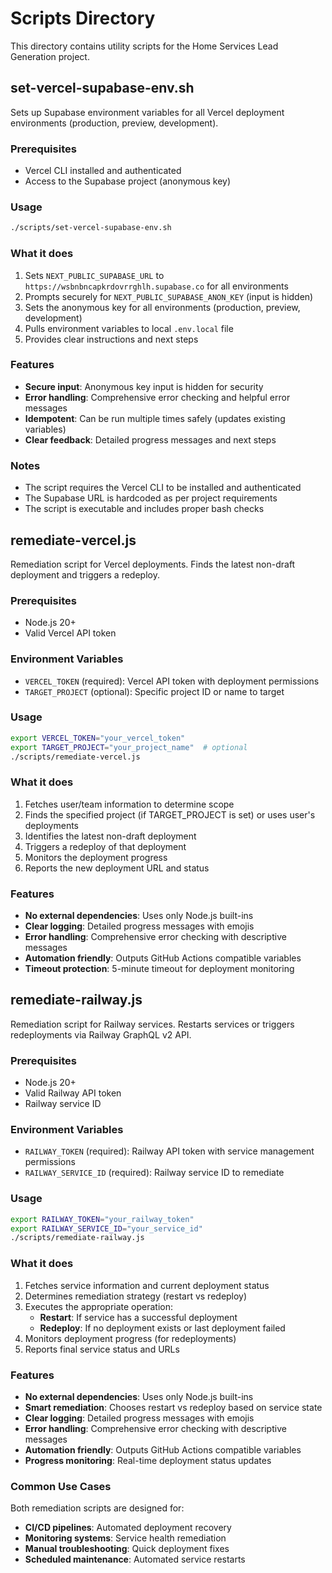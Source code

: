 # Scripts Directory

This directory contains utility scripts for the Home Services Lead Generation project.

## set-vercel-supabase-env.sh

Sets up Supabase environment variables for all Vercel deployment environments (production, preview, development).

### Prerequisites

- Vercel CLI installed and authenticated
- Access to the Supabase project (anonymous key)

### Usage

```bash
./scripts/set-vercel-supabase-env.sh
```

### What it does

1. Sets `NEXT_PUBLIC_SUPABASE_URL` to `https://wsbnbncapkrdovrrghlh.supabase.co` for all environments
2. Prompts securely for `NEXT_PUBLIC_SUPABASE_ANON_KEY` (input is hidden)
3. Sets the anonymous key for all environments (production, preview, development)
4. Pulls environment variables to local `.env.local` file
5. Provides clear instructions and next steps

### Features

- **Secure input**: Anonymous key input is hidden for security
- **Error handling**: Comprehensive error checking and helpful error messages
- **Idempotent**: Can be run multiple times safely (updates existing variables)
- **Clear feedback**: Detailed progress messages and next steps

### Notes

- The script requires the Vercel CLI to be installed and authenticated
- The Supabase URL is hardcoded as per project requirements
- The script is executable and includes proper bash checks

## remediate-vercel.js

Remediation script for Vercel deployments. Finds the latest non-draft deployment and triggers a redeploy.

### Prerequisites

- Node.js 20+
- Valid Vercel API token

### Environment Variables

- `VERCEL_TOKEN` (required): Vercel API token with deployment permissions
- `TARGET_PROJECT` (optional): Specific project ID or name to target

### Usage

```bash
export VERCEL_TOKEN="your_vercel_token"
export TARGET_PROJECT="your_project_name"  # optional
./scripts/remediate-vercel.js
```

### What it does

1. Fetches user/team information to determine scope
2. Finds the specified project (if TARGET_PROJECT is set) or uses user's deployments
3. Identifies the latest non-draft deployment
4. Triggers a redeploy of that deployment
5. Monitors the deployment progress
6. Reports the new deployment URL and status

### Features

- **No external dependencies**: Uses only Node.js built-ins
- **Clear logging**: Detailed progress messages with emojis
- **Error handling**: Comprehensive error checking with descriptive messages
- **Automation friendly**: Outputs GitHub Actions compatible variables
- **Timeout protection**: 5-minute timeout for deployment monitoring

## remediate-railway.js

Remediation script for Railway services. Restarts services or triggers redeployments via Railway GraphQL v2 API.

### Prerequisites

- Node.js 20+
- Valid Railway API token
- Railway service ID

### Environment Variables

- `RAILWAY_TOKEN` (required): Railway API token with service management permissions
- `RAILWAY_SERVICE_ID` (required): Railway service ID to remediate

### Usage

```bash
export RAILWAY_TOKEN="your_railway_token"
export RAILWAY_SERVICE_ID="your_service_id"
./scripts/remediate-railway.js
```

### What it does

1. Fetches service information and current deployment status
2. Determines remediation strategy (restart vs redeploy)
3. Executes the appropriate operation:
   - **Restart**: If service has a successful deployment
   - **Redeploy**: If no deployment exists or last deployment failed
4. Monitors deployment progress (for redeployments)
5. Reports final service status and URLs

### Features

- **No external dependencies**: Uses only Node.js built-ins
- **Smart remediation**: Chooses restart vs redeploy based on service state
- **Clear logging**: Detailed progress messages with emojis
- **Error handling**: Comprehensive error checking with descriptive messages
- **Automation friendly**: Outputs GitHub Actions compatible variables
- **Progress monitoring**: Real-time deployment status updates

### Common Use Cases

Both remediation scripts are designed for:

- **CI/CD pipelines**: Automated deployment recovery
- **Monitoring systems**: Service health remediation
- **Manual troubleshooting**: Quick deployment fixes
- **Scheduled maintenance**: Automated service restarts